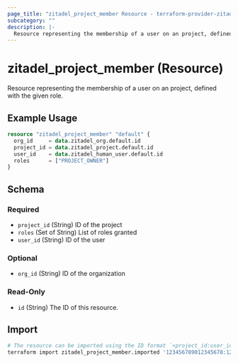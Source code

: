 ```yaml
---
page_title: "zitadel_project_member Resource - terraform-provider-zitadel"
subcategory: ""
description: |-
  Resource representing the membership of a user on an project, defined with the given role.
---
```


# zitadel_project_member (Resource)

Resource representing the membership of a user on an project, defined with the given role.

## Example Usage

```terraform
resource "zitadel_project_member" "default" {
  org_id     = data.zitadel_org.default.id
  project_id = data.zitadel_project.default.id
  user_id    = data.zitadel_human_user.default.id
  roles      = ["PROJECT_OWNER"]
}
```

<!-- schema generated by tfplugindocs -->
## Schema

### Required

- `project_id` (String) ID of the project
- `roles` (Set of String) List of roles granted
- `user_id` (String) ID of the user

### Optional

- `org_id` (String) ID of the organization

### Read-Only

- `id` (String) The ID of this resource.

## Import

```bash
# The resource can be imported using the ID format `<project_id:user_id[:org_id]>`, e.g.
terraform import zitadel_project_member.imported '123456789012345678:123456789012345678:123456789012345678'
```
